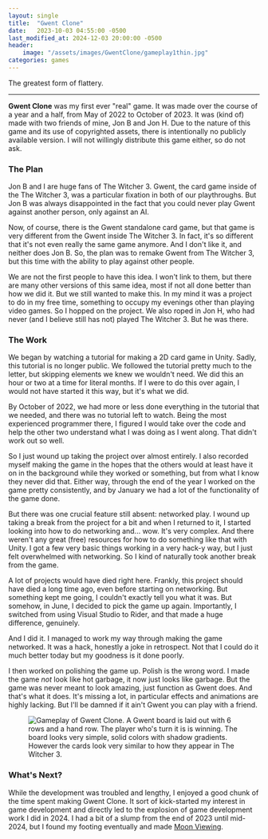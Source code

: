 ```yaml
---
layout: single
title:  "Gwent Clone"
date:   2023-10-03 04:55:00 -0500
last_modified_at: 2024-12-03 20:00:00 -0500
header:
    image: "/assets/images/GwentClone/gameplay1thin.jpg"
categories: games
---
```


The greatest form of flattery.

---

**Gwent Clone** was my first ever "real" game. It was made over the course of a year and a half, from May of 2022 to October of 2023. It was (kind of) made with two friends of mine, Jon B and Jon H. Due to the nature of this game and its use of copyrighted assets, there is intentionally no publicly available version. I will not willingly distribute this game either, so do not ask.

### The Plan
Jon B and I are huge fans of The Witcher 3. Gwent, the card game inside of the The Witcher 3, was a particular fixation in both of our playthroughs. But Jon B was always disappointed in the fact that you could never play Gwent against another person, only against an AI.

Now, of course, there is the Gwent standalone card game, but that game is very different from the Gwent inside The Witcher 3. In fact, it's so different that it's not even really the same game anymore. And I don't like it, and neither does Jon B. So, the plan was to remake Gwent from The Witcher 3, but this time with the ability to play against other people.

We are not the first people to have this idea. I won't link to them, but there are many other versions of this same idea, most if not all done better than how we did it. But we still wanted to make this. In my mind it was a project to do in my free time, something to occupy my evenings other than playing video games. So I hopped on the project. We also roped in Jon H, who had never (and I believe still has not) played The Witcher 3. But he was there.

### The Work
We began by watching a tutorial for making a 2D card game in Unity. Sadly, this tutorial is no longer public. We followed the tutorial pretty much to the letter, but skipping elements we knew we wouldn't need. We did this an hour or two at a time for literal months. If I were to do this over again, I would not have started it this way, but it's what we did.

By October of 2022, we had more or less done everything in the tutorial that we needed, and there was no tutorial left to watch. Being the most experienced programmer there, I figured I would take over the code and help the other two understand what I was doing as I went along. That didn't work out so well.

So I just wound up taking the project over almost entirely. I also recorded myself making the game in the hopes that the others would at least have it on in the background while they worked or something, but from what I know they never did that. Either way, through the end of the year I worked on the game pretty consistently, and by January we had a lot of the functionality of the game done.

But there was one crucial feature still absent: networked play. I wound up taking a break from the project for a bit and when I returned to it, I started looking into how to do networking and... wow. It's very complex. And there weren't any great (free) resources for how to do something like that with Unity. I got a few very basic things working in a very hack-y way, but I just felt overwhelmed with networking. So I kind of naturally took another break from the game.

A lot of projects would have died right here. Frankly, this project should have died a long time ago, even before starting on networking. But something kept me going, I couldn't exactly tell you what it was. But somehow, in June, I decided to pick the game up again. Importantly, I switched from using Visual Studio to Rider, and that made a huge difference, genuinely.

And I did it. I managed to work my way through making the game networked. It was a hack, honestly a joke in retrospect. Not that I could do it much better today but my goodness is it done poorly.

I then worked on polishing the game up. Polish is the wrong word. I made the game *not* look like hot garbage, it now just looks like garbage. But the game was never meant to look amazing, just function as Gwent does. And that's what it does. It's missing a lot, in particular effects and animations are highly lacking. But I'll be damned if it ain't Gwent you can play with a friend.

<figure>
<img src="{{ '/assets/images/GwentClone/gameplay1.jpg' | relative_url }}" alt="Gameplay of Gwent Clone. A Gwent board is laid out with 6 rows and a hand row. The player who's turn it is is winning. The board looks very simple, solid colors with shadow gradients. However the cards look very similar to how they appear in The Witcher 3.">
</figure>

### What's Next?

While the development was troubled and lengthy, I enjoyed a good chunk of the time spent making Gwent Clone. It sort of kick-started my interest in game development and directly led to the explosion of game development work I did in 2024. I had a bit of a slump from the end of 2023 until mid-2024, but I found my footing eventually and made [Moon Viewing](https://advance2112.github.io/blog/games/2024/07/31/Moon-Viewing.html).